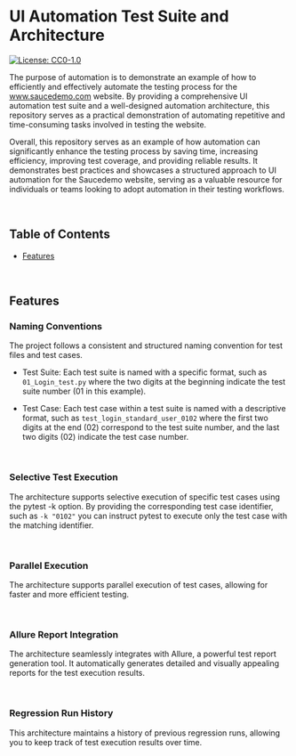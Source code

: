 # UI Automation Test Suite and Architecture

[![License: CC0-1.0](https://licensebuttons.net/l/zero/1.0/80x15.png)](http://creativecommons.org/publicdomain/zero/1.0/)


The purpose of automation is to demonstrate an example of how to efficiently and effectively automate the testing process for the www.saucedemo.com website. By providing a comprehensive UI automation test suite and a well-designed automation architecture, this repository serves as a practical demonstration of automating repetitive and time-consuming tasks involved in testing the website.

Overall, this repository serves as an example of how automation can significantly enhance the testing process by saving time, increasing efficiency, improving test coverage, and providing reliable results. It demonstrates best practices and showcases a structured approach to UI automation for the Saucedemo website, serving as a valuable resource for individuals or teams looking to adopt automation in their testing workflows.

<br>

## Table of Contents

- [Features](#features)


<br>

## Features

### Naming Conventions
The project follows a consistent and structured naming convention for test files and test cases.

* Test Suite: Each test suite is named with a specific format, such as `01_Login_test.py` where the two digits at the beginning indicate the test suite number (01 in this example).

* Test Case: Each test case within a test suite is named with a descriptive format, such as `test_login_standard_user_0102` where the first two digits at the end (02) correspond to the test suite number, and the last two digits (02) indicate the test case number.

<br>

### Selective Test Execution
The architecture supports selective execution of specific test cases using the pytest -k option. By providing the corresponding test case identifier, such as `-k "0102"` you can instruct pytest to execute only the test case with the matching identifier.

<br>

### Parallel Execution
The architecture supports parallel execution of test cases, allowing for faster and more efficient testing.

<br>

### Allure Report Integration
The architecture seamlessly integrates with Allure, a powerful test report generation tool. It automatically generates detailed and visually appealing reports for the test execution results.

<br>

### Regression Run History
This architecture maintains a history of previous regression runs, allowing you to keep track of test execution results over time.

<br>
